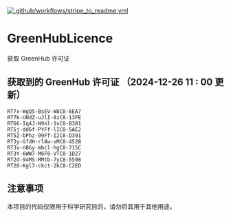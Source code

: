 [![.github/workflows/stripe_to_readme.yml](https://github.com/zjx-kimi/GreenHubLicence/actions/workflows/stripe_to_readme.yml/badge.svg)](https://github.com/zjx-kimi/GreenHubLicence/actions/workflows/stripe_to_readme.yml)
# GreenHubLicence
获取 GreenHub 许可证
## 获取到的 GreenHub 许可证 （2024-12-26 11 : 00 更新）
```
RT7x-WgQ5-BsEV-W8C8-6EA7
RT7k-UNdZ-uJlI-8zC8-13FE
RT66-Iq4J-N9nl-1vC8-B381
RT5j-dd6f-PYFf-lIC8-5AE2
RT5Z-bPhz-99Ff-I2C8-D391
RT3y-GfdH-rl8w-vMC8-452B
RT3v-nBGy-mbcl-hgC8-715C
RT3Y-6WW7-M6F8-VTC8-1D27
RT2d-94MS-MMtb-7yC8-5598
RT2O-Kgl7-ckct-2kC8-C2ED
```

## 注意事项

本项目的代码仅限用于科学研究目的，请勿将其用于其他用途。

